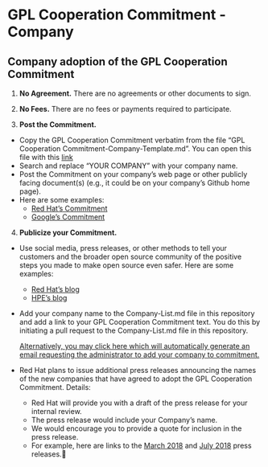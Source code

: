 # GPL Cooperation Commitment - Company

## Company adoption of the GPL Cooperation Commitment

1. **No Agreement.** There are no agreements or other documents to sign.

2. **No Fees.** There are no fees or payments required to participate.

3. **Post the Commitment.**
- Copy the GPL Cooperation Commitment verbatim from the file “GPL Cooperation Commitment-Company-Template.md”. You can open this file with this [link](https://github.com/gplcc/gplcc/blob/master/Company/GPL%20Cooperation%20Commitment-Company-Template.md)
- Search and replace “YOUR COMPANY” with your company name.
- Post the Commitment on your company’s web page or other publicly facing document(s) (e.g., it could be on your company’s Github home page).
- Here are some examples:<br>
   * [Red Hat’s Commitment](https://www.redhat.com/en/about/gplv3-enforcement-statement)
   * [Google’s Commitment](https://opensource.google.com/gpl-enforcement/)
    
4. **Publicize your Commitment.**
- Use social media, press releases, or other methods to tell your customers and the broader open source community of the positive steps you made to make open source even safer. Here are some examples:<br>
    * [Red Hat’s blog](https://www.redhat.com/en/blog/fostering-greater-open-source-development)<br>
    * [HPE’s blog](https://news.hpe.com/hpe-joins-other-community-leaders-in-protecting-developers-and-enabling-innovation/)<br>
- Add your company name to the Company-List.md file in this repository and add a link to your GPL Cooperation Commitment text. You do this by initiating a pull request to the Company-List.md file in this repository.

     <a href="mailto:gplcc@redhat.com?subject=Please add my company to the GPL Cooperation Commitment&body=Hi, I would like to have my company added to the GPL Cooperation Commitment.%0D%0A%0D%0AI represent that I have the authority to make this request.%0D%0A%0D%0AThe company name is: <INSERT COMPANY NAME>%0D%0A%0D%0AThe URL to the company's GPL Cooperation Commitment is: <INSERT LINK> %0D%0A%0D%0AMy name is:  <INSERT YOUR NAME> %0D%0A">Alternatively, you may click here which will automatically generate an email requesting the administrator to add your company to commitment.</a>

- Red Hat plans to issue additional press releases announcing the names of the new companies that have agreed to adopt the GPL Cooperation Commitment. Details:
    * Red Hat will provide you with a draft of the press release for your internal review.<br>
    * The press release would include your Company’s name.<br>
    * We would encourage you to provide a quote for inclusion in the press release.<br>
    * For example, here are links to the [March 2018](https://www.redhat.com/en/about/press-releases/momentum-builds-new-wave-technology-industry-leaders-join-efforts-increase-predictability-open-source-licensing) and [July 2018](https://www.redhat.com/en/about/press-releases/movement-builds-diverse-group-14-additional-leaders-seek-greater-predictability-open-source-licensing) press releases.

